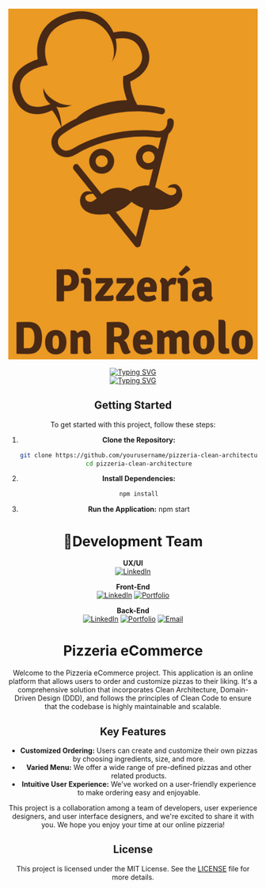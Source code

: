 </div>
<div style="border-radius: 50%;" align="center">


<img src="assets/logo-remolo.jpg" alt="IMG" ></div>

<div align="center">
<a href="https://git.io/typing-svg"><img src="https://readme-typing-svg.demolab.com?font=ROBOTO&weight=500&size=48&duration=2000&pause=200&color=F79756&center=true&vCenter=true&multiline=true&repeat=false&random=false&width=550&height=200&lines=E-commerce;%22PIZZER%C3%8DA+DON+REMOLO%22" alt="Typing SVG" /></a> <br>
 <a href="https://git.io/typing-svg"><img src="https://readme-typing-svg.demolab.com?font=ROBOTO&weight=500&size=36&duration=2000&pause=900&color=F78C38&center=true&vCenter=true&random=false&width=435&height=100&lines=~~%3E+E-commerce+%3C~~;~~%3E+To+Take+Away+%3C~~;~~%3E+Online+ordering+%3C~~" alt="Typing SVG" /></a>

## Getting Started

To get started with this project, follow these steps:

1. **Clone the Repository:**

   ```bash
   git clone https://github.com/yourusername/pizzeria-clean-architecture.git
   cd pizzeria-clean-architecture

   ```

2. **Install Dependencies:**

   ```bash
   npm install

   ```

3. **Run the Application:**
   npm start

# 🤹Development Team

<!-- Desarrollador  - UX/UI -->
<p align="center">    
    <span style="font-weight: bold;">UX/UI</span>
    <br>
    <a href="https://www.linkedin.com/in/gabriela-cavallo-arregui/"><img alt="LinkedIn" title="LinkedIn" src="https://custom-icon-badges.demolab.com/badge/-LinkedIn-231b2e?style=for-the-badge&logoColor=FF6C31&logo=LinkedIn"/></a>
<!--     <a href="https://portfolio3.dev/"><img alt="Portfolio" title="Portfolio" src="https://custom-icon-badges.demolab.com/badge/-|Portfolio-1F222E?style=for-the-badge&logoColor=FF6C31&logo=link-external"/></a>
    <a href="mailto:developer3@gmail.com">
        <img src="https://custom-icon-badges.demolab.com/badge/-Email-231b2e?style=for-the-badge&logoColor=FF6C31&logo=gmail" alt="Email">
    </a> -->
</p>

<!-- Desarrollador  - Front-End -->
<p align="center">    
    <span style="font-weight: bold;">Front-End</span>
    <br>
    <a href="https://www.linkedin.com/in/tatianacordecci/"><img alt="LinkedIn" title="LinkedIn" src="https://custom-icon-badges.demolab.com/badge/-LinkedIn-231b2e?style=for-the-badge&logoColor=2E90F7&logo=LinkedIn"/></a>
    <a href="https://portfolio2.dev/"><img alt="Portfolio" title="Portfolio" src="https://custom-icon-badges.demolab.com/badge/-|Portfolio-1F222E?style=for-the-badge&logoColor=2E90F7&logo=link-external"/></a>
<!--     <a href="mailto:developer2@gmail.com">
        <img src="https://custom-icon-badges.demolab.com/badge/-Email-231b2e?style=for-the-badge&logoColor=2E90F7&logo=gmail" alt="Email">
    </a> -->
</p>

<!-- Desarrollador  - Back-End -->
<p align="center">    
    <span style="font-weight: bold;">Back-End</span>
    <br>
    <a href="https://www.linkedin.com/in/juandebandi/"><img alt="LinkedIn" title="LinkedIn" src="https://custom-icon-badges.demolab.com/badge/-LinkedIn-231b2e?style=for-the-badge&logoColor=F8D866&logo=LinkedIn"/></a>
    <a href="https://juandebandi.dev/"><img alt="Portfolio" title="Portfolio" src="https://custom-icon-badges.demolab.com/badge/-|Portfolio-1F222E?style=for-the-badge&logoColor=F8D866&logo=link-external"/></a>
    <a href="mailto:juudinidev@gmail.com">
        <img src="https://custom-icon-badges.demolab.com/badge/-Email-231b2e?style=for-the-badge&logoColor=F8D866&logo=gmail" alt="Email">
    </a>
</p>

# Pizzeria eCommerce

Welcome to the Pizzeria eCommerce project. This application is an online platform that allows users to order and customize pizzas to their liking. It's a comprehensive solution that incorporates Clean Architecture, Domain-Driven Design (DDD), and follows the principles of Clean Code to ensure that the codebase is highly maintainable and scalable.

## Key Features

- **Customized Ordering:** Users can create and customize their own pizzas by choosing ingredients, size, and more.
- **Varied Menu:** We offer a wide range of pre-defined pizzas and other related products.
- **Intuitive User Experience:** We've worked on a user-friendly experience to make ordering easy and enjoyable.

This project is a collaboration among a team of developers, user experience designers, and user interface designers, and we're excited to share it with you. We hope you enjoy your time at our online pizzeria!

## License

This project is licensed under the MIT License. See the [LICENSE](LICENSE) file for more details.
